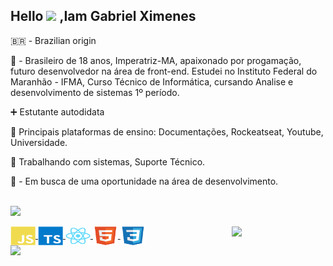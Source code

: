 ## Hello <img src="https://raw.githubusercontent.com/kaueMarques/kaueMarques/master/hi.gif" width="30px"> ,Iam Gabriel Ximenes

🇧🇷 - Brazilian origin

💬 - Brasileiro de 18 anos, Imperatriz-MA, apaixonado por progamação, futuro desenvolvedor na área de front-end. Estudei no Instituto Federal do Maranhão - IFMA, Curso Técnico de Informática, cursando Analise e desenvolvimento de sistemas 1º período. 

➕ Estutante autodidata 

💜 Principais plataformas de ensino: Documentações, Rockeatseat, Youtube, Universidade.

🔷 Trabalhando com sistemas, Suporte Técnico.
      
 🖖 - Em busca de uma oportunidade na área de desenvolvimento.
      
 ## 

<div>
  <a href="https://beacons.ai/ximeen">
  
  <img align="center" height="180em" src="https://github-readme-stats.vercel.app/api/top-langs/?username=ximeen&layout=compact&langs_count=7&theme=midnight-purple"/>
</div>
  
  
  <div style="display: inline_block"><br>
  <img align="center" alt="Rafa-Js" height="30" width="40" src="https://raw.githubusercontent.com/devicons/devicon/master/icons/javascript/javascript-plain.svg">
  <img align="center" alt="Rafa-Ts" height="30" width="40" src="https://raw.githubusercontent.com/devicons/devicon/master/icons/typescript/typescript-plain.svg">
  <img align="center" alt="Rafa-React" height="30" width="40" src="https://raw.githubusercontent.com/devicons/devicon/master/icons/react/react-original.svg">
  <img align="center" alt="Rafa-HTML" height="30" width="40" src="https://raw.githubusercontent.com/devicons/devicon/master/icons/html5/html5-original.svg">
  <img align="center" alt="Rafa-CSS" height="30" width="40" src="https://raw.githubusercontent.com/devicons/devicon/master/icons/css3/css3-original.svg">
  <img align="right"src="https://media3.giphy.com/media/26tn33aiTi1jkl6H6/giphy.gif?cid=ecf05e47tk4y2dtzo992odk6m9qt7t5xemxlzxuzokakp98l&rid=giphy.gif&ct=g" width="150px">
  <img align="left"src="https://media3.giphy.com/media/26tn33aiTi1jkl6H6/giphy.gif?cid=ecf05e47tk4y2dtzo992odk6m9qt7t5xemxlzxuzokakp98l&rid=giphy.gif&ct=g" width="150px">
        
     
 ##  
</div>

  
  
